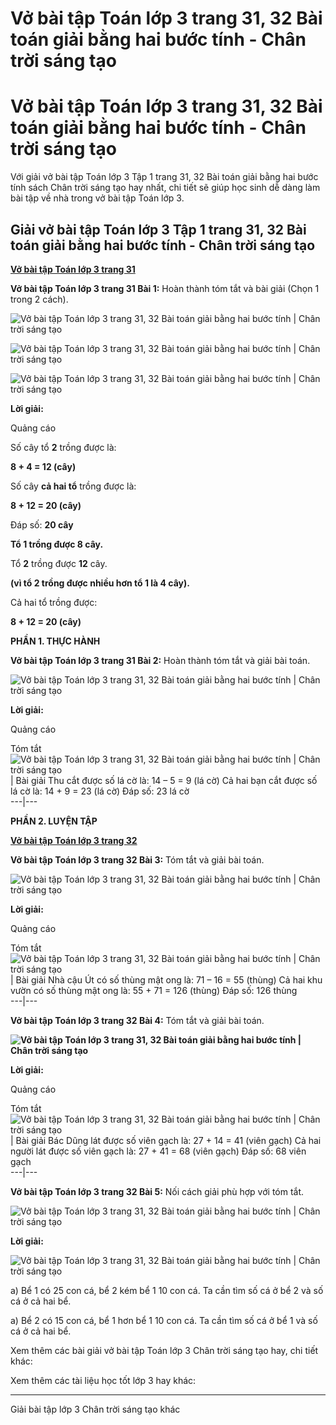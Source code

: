 # Vở bài tập Toán lớp 3 trang 31, 32 Bài toán giải bằng hai bước tính - Chân trời sáng tạo

# Vở bài tập Toán lớp 3 trang 31, 32 Bài toán giải bằng hai bước tính - Chân trời sáng tạo

Với giải vở bài tập Toán lớp 3 Tập 1 trang 31, 32 Bài toán giải bằng hai bước tính sách Chân trời sáng tạo hay nhất, chi tiết sẽ giúp học sinh dễ dàng làm bài tập về nhà trong vở bài tập Toán lớp 3.

## Giải vở bài tập Toán lớp 3 Tập 1 trang 31, 32 Bài toán giải bằng hai bước tính - Chân trời sáng tạo

[**Vở bài tập Toán lớp 3 trang 31**](https://vietjack.com/vbt-toan-3-ct/vbt-toan-lop-3-trang-31-tap-1.jsp)

**Vở bài tập Toán lớp 3 trang 31 Bài 1:** Hoàn thành tóm tắt và bài giải (Chọn 1 trong 2 cách).

![Vở bài tập Toán lớp 3 trang 31, 32 Bài toán giải bằng hai bước tính | Chân trời sáng tạo](https://vietjack.com/vbt-toan-3-ct/images/bai-toan-giai-bang-hai-buoc-tinh-142439.PNG)

![Vở bài tập Toán lớp 3 trang 31, 32 Bài toán giải bằng hai bước tính | Chân trời sáng tạo](https://vietjack.com/vbt-toan-3-ct/images/bai-toan-giai-bang-hai-buoc-tinh-142436.PNG)

![Vở bài tập Toán lớp 3 trang 31, 32 Bài toán giải bằng hai bước tính | Chân trời sáng tạo](https://vietjack.com/vbt-toan-3-ct/images/bai-toan-giai-bang-hai-buoc-tinh-142441.PNG)

**Lời giải:**

Quảng cáo

Số cây tổ **2** trồng được là:

**8 + 4 = 12 (cây)**

Số cây **cả hai tổ** trồng được là:

**8 + 12 = 20 (cây)**

Đáp số: **20 cây**

**Tổ 1 trồng được 8 cây.**

Tổ **2** trồng được **12** cây.

**(vì tổ 2 trồng được nhiều hơn tổ 1 là 4 cây).**

Cả hai tổ trồng được:

**8 + 12 = 20 (cây)**

**PHẦN 1. THỰC HÀNH**

**Vở bài tập Toán lớp 3 trang 31 Bài 2:** Hoàn thành tóm tắt và giải bài toán.

![Vở bài tập Toán lớp 3 trang 31, 32 Bài toán giải bằng hai bước tính | Chân trời sáng tạo](https://vietjack.com/vbt-toan-3-ct/images/bai-toan-giai-bang-hai-buoc-tinh-142443.PNG)

**Lời giải:**

Quảng cáo

Tóm tắt ![Vở bài tập Toán lớp 3 trang 31, 32 Bài toán giải bằng hai bước tính | Chân trời sáng tạo](https://vietjack.com/vbt-toan-3-ct/images/bai-toan-giai-bang-hai-buoc-tinh-142437.PNG) |  Bài giải Thu cắt được số lá cờ là: 14 – 5 = 9 (lá cờ) Cả hai bạn cắt được số lá cờ là: 14 + 9 = 23 (lá cờ) Đáp số: 23 lá cờ  
---|---  
  
**PHẦN 2. LUYỆN TẬP**

[**Vở bài tập Toán lớp 3 trang 32**](https://vietjack.com/vbt-toan-3-ct/vbt-toan-lop-3-trang-32-tap-1.jsp)

**Vở bài tập Toán lớp 3 trang 32 Bài 3:** Tóm tắt và giải bài toán.

![Vở bài tập Toán lớp 3 trang 31, 32 Bài toán giải bằng hai bước tính | Chân trời sáng tạo](https://vietjack.com/vbt-toan-3-ct/images/bai-toan-giai-bang-hai-buoc-tinh-142444.PNG)

**Lời giải:**

Quảng cáo

Tóm tắt  ![Vở bài tập Toán lớp 3 trang 31, 32 Bài toán giải bằng hai bước tính | Chân trời sáng tạo](https://vietjack.com/vbt-toan-3-ct/images/bai-toan-giai-bang-hai-buoc-tinh-142447.PNG) |  Bài giải Nhà cậu Út có số thùng mật ong là: 71 – 16 = 55 (thùng) Cả hai khu vườn có số thùng mật ong là: 55 + 71 = 126 (thùng) Đáp số: 126 thùng  
---|---  
  
**Vở bài tập Toán lớp 3 trang 32 Bài 4:** Tóm tắt và giải bài toán.

**![Vở bài tập Toán lớp 3 trang 31, 32 Bài toán giải bằng hai bước tính | Chân trời sáng tạo](https://vietjack.com/vbt-toan-3-ct/images/bai-toan-giai-bang-hai-buoc-tinh-142445.PNG)**

**Lời giải:**

Quảng cáo

Tóm tắt ![Vở bài tập Toán lớp 3 trang 31, 32 Bài toán giải bằng hai bước tính | Chân trời sáng tạo](https://vietjack.com/vbt-toan-3-ct/images/bai-toan-giai-bang-hai-buoc-tinh-142448.PNG) |  Bài giải Bác Dũng lát được số viên gạch là: 27 + 14 = 41 (viên gạch) Cả hai người lát được số viên gạch là: 27 + 41 = 68 (viên gạch) Đáp số: 68 viên gạch  
---|---  
  
**Vở bài tập Toán lớp 3 trang 32 Bài 5:** Nối cách giải phù hợp với tóm tắt.

![Vở bài tập Toán lớp 3 trang 31, 32 Bài toán giải bằng hai bước tính | Chân trời sáng tạo](https://vietjack.com/vbt-toan-3-ct/images/bai-toan-giai-bang-hai-buoc-tinh-142442.PNG)

**Lời giải:**

![Vở bài tập Toán lớp 3 trang 31, 32 Bài toán giải bằng hai bước tính | Chân trời sáng tạo](https://vietjack.com/vbt-toan-3-ct/images/bai-toan-giai-bang-hai-buoc-tinh-142440.PNG)

a) Bể 1 có 25 con cá, bể 2 kém bể 1 10 con cá. Ta cần tìm số cá ở bể 2 và số cá ở cả hai bể. 

a) Bể 2 có 15 con cá, bể 1 hơn bể 1 10 con cá. Ta cần tìm số cá ở bể 1 và số cá ở cả hai bể. 

Xem thêm các bài giải vở bài tập Toán lớp 3 Chân trời sáng tạo hay, chi tiết khác:

Xem thêm các tài liệu học tốt lớp 3 hay khác:

* * *

Giải bài tập lớp 3 Chân trời sáng tạo khác
